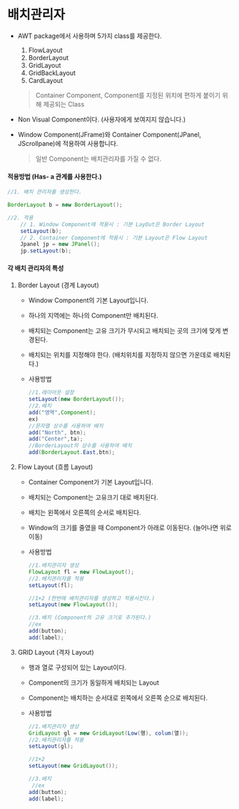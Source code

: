 배치관리자
===

* AWT package에서 사용하며 5가지 class를 제공한다.

    1. FlowLayout
    2. BorderLayout
    3. GridLayout
    4. GridBackLayout
    5. CardLayout

    > Container Component, Component를 지정된 위치에 편하게 붙이기 위해 제공되는 Class

* Non Visual Component이다. (사용자에게 보여지지 않습니다.)

* Window Component(JFrame)와 Container Component(JPanel, JScrollpane)에 적용하여 사용합니다.
    >일반 Component는 배치관리자를 가질 수 없다.

#### 적용방법 (Has- a 관계를 사용한다.)

```java
//1. 배치 관리자를 생성한다.

BorderLayout b = new BorderLayout();

//2. 적용
    // 1. Window Component에 적용시 : 기본 LayOut은 Border Layout
    setLayout(b);
    // 2. Container Component에 적용시 : 기본 Layout은 Flow Layout
    Jpanel jp = new JPanel(); 
    jp.setLayout(b);    
```

#### 각 배치 관리자의 특성

1. Border Layout (경계 Layout)
    * Window Component의 기본 Layout입니다.

    * 하나의 지역에는 하나의 Component만 배치된다.

    * 배치되는 Component는 고유 크기가 무시되고 배치되는 곳의 크기에 맞게 변경된다.

    * 배치되는 위치를 지정해야 한다. (배치위치를 지정하지 않으면 가운데로 배치된다.)

    * 사용방법
        ```java
        //1.레이아웃 설정
        setLayout(new BorderLayout());
        //2.배치
        add("영역",Component);
        ex)
        //문자열 상수를 사용하여 배치
        add("North", btn);
        add("Center",ta);
        //BorderLayout의 상수를 사용하여 배치
        add(BorderLayout.East,btn);
        ```
2. Flow Layout (흐름 Layout)

    * Container Component가 기본 Layout입니다.

    * 배치되는 Component는 고유크기 대로 배치된다.

    * 배치는 왼쪽에서 오른쪽의 순서로 배치된다.

    * Window의 크기를 줄였을 때 Component가 아래로 이동된다. (늘어나면 위로 이동) 

    * 사용방법
        ```java
        //1.배치관리자 생성
        FlowLayout fl = new FlowLayout();
        //2.배치관리자를 적용
        setLayout(fl);

        //1+2 (한번에 배치관리자를 생성하고 적용시킨다.)
        setLayout(new FlowLayout());

        //3.배치 (Component의 고유 크기로 추가된다.)
        //ex
        add(button);  
        add(label);
        ```

3. GRID Layout (격자 Layout)

    * 행과 열로 구성되어 있는 Layout이다.

    * Component의 크기가 동일하게 배치되는 Layout

    * Component는 배치하는 순서대로 왼쪽에서 오른쪽 순으로 배치된다.

    * 사용방법
        ```java
        //1.배치관리자 생성
        GridLayout gl = new GridLayout(Low(행), colum(열));
        //2.배치관리자를 적용
        setLayout(gl);

        //1+2 
        setLayout(new GridLayout());

        //3.배치
         //ex
        add(button);  
        add(label);
        ```